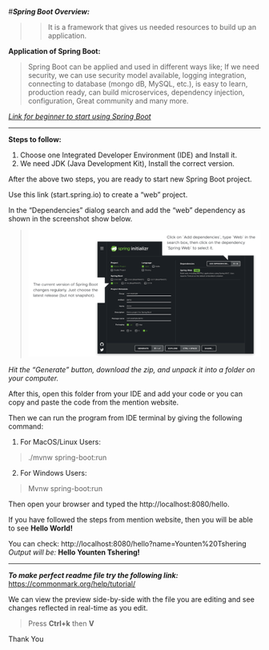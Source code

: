 #**_Spring Boot Overview:_**
>>It is a framework that gives us needed resources to build up an application.

**Application of Spring Boot:**
>Spring Boot can be applied and used in different ways like; If we need security, we can use security model available, logging integration, connecting to database (mongo dB, MySQL, etc.), is easy to learn, production ready, can build microservices, dependency injection, configuration, Great community and many more.

[_Link for beginner to start using Spring Boot_](https://spring.io/quickstart)

---

**Steps to follow:**
1.	Choose one Integrated Developer Environment (IDE) and Install it.
2.	We need JDK (Java Development Kit), Install the correct version.

After the above two steps, you are ready to start new Spring Boot project.

Use this link (start.spring.io) to create a “web” project.

In the “Dependencies” dialog search and add the “web” dependency as shown in the screenshot show below.
>![alt](1.png)

_Hit the “Generate” button, download the zip, and unpack it into a folder on your computer._

After this, open this folder from your IDE and add your code or you can copy and paste the code from the mention website.

Then we can run the program from IDE terminal by giving the following command:
1.	For MacOS/Linux Users:
>./mvnw spring-boot:run

2.	For Windows Users:
>Mvnw spring-boot:run

Then open your browser and typed the http://localhost:8080/hello.

If you have followed the steps from mention website, then you will be able to see **Hello World!** 

You can check: http://localhost:8080/hello?name=Younten%20Tshering
_Output will be:_
**Hello Younten Tshering!**

--- 

_**To make perfect readme file try the following link:**_
https://commonmark.org/help/tutorial/

We can view the preview side-by-side with the file you are editing and see changes reflected in real-time as you edit.

>Press **Ctrl+k** then **V**

Thank You
